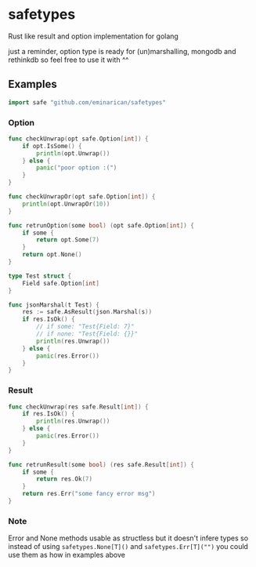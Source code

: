 # safetypes
Rust like result and option implementation for golang

just a reminder, option type is ready for (un)marshalling, mongodb and rethinkdb so feel free to use it with ^^

## Examples

```go
import safe "github.com/eminarican/safetypes"
```

### Option
```go
func checkUnwrap(opt safe.Option[int]) {
    if opt.IsSome() {
        println(opt.Unwrap())
    } else {
        panic("poor option :(")
    }
}
```
```go
func checkUnwrapOr(opt safe.Option[int]) {
    println(opt.UnwrapOr(10))
}
```
```go
func retrunOption(some bool) (opt safe.Option[int]) {
    if some {
        return opt.Some(7)
    }
    return opt.None()
}
```
```go
type Test struct {
    Field safe.Option[int]
}

func jsonMarshal(t Test) {
    res := safe.AsResult(json.Marshal(s))
    if res.IsOk() {
        // if some: "Test{Field: 7}"
        // if none: "Test{Field: {}}"
        println(res.Unwrap())
    } else {
        panic(res.Error())
    }
}
```

### Result
```go
func checkUnwrap(res safe.Result[int]) {
    if res.IsOk() {
        println(res.Unwrap())
    } else {
        panic(res.Error())
    }
}
```
```go
func retrunResult(some bool) (res safe.Result[int]) {
    if some {
        return res.Ok(7)
    }
    return res.Err("some fancy error msg")
}
```

### Note
Error and None methods usable as structless but it doesn't infere types so instead of using `safetypes.None[T]()` and `safetypes.Err[T]("")` you could use them as how in examples above
